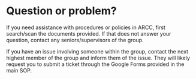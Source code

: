 # Question or problem?

If you need assistance with procedures or policies in ARCC, first search/scan the documents provided. If that does not answer your question, contact any seniors/supervisors of the group.

If you have an issue involving someone within the group, contact the next highest member of the group and inform them of the issue. They will likely request you to submit a ticket through the Google Forms provided in the main SOP.
